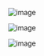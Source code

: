 
![image](https://github.com/user-attachments/assets/2e2a3ad4-e006-4356-9440-842560a318a2)

![image](https://github.com/user-attachments/assets/29de0244-ab75-4c4c-9656-824c9d85f8e6)

![image](https://github.com/user-attachments/assets/346c441d-af3f-456c-b4ee-24f6ef9630f5)
